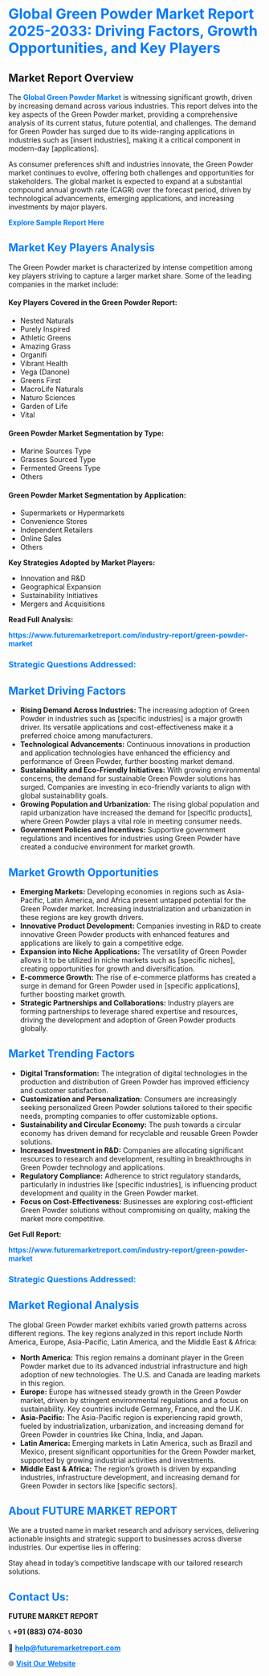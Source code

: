 <h1 style="color: #007BFF;">Global Green Powder Market Report 2025-2033: Driving Factors, Growth Opportunities, and Key Players</h1>

<section id="overview">
<h2>Market Report Overview</h2>
<p>The <a href="https://www.futuremarketreport.com/industry-report/green-powder-market" style="color: #007BFF; text-decoration: none;"><strong>Global Green Powder Market</strong></a> is witnessing significant growth, driven by increasing demand across various industries. This report delves into the key aspects of the Green Powder market, providing a comprehensive analysis of its current status, future potential, and challenges. The demand for Green Powder has surged due to its wide-ranging applications in industries such as [insert industries], making it a critical component in modern-day [applications].</p>
<p>As consumer preferences shift and industries innovate, the Green Powder market continues to evolve, offering both challenges and opportunities for stakeholders. The global market is expected to expand at a substantial compound annual growth rate (CAGR) over the forecast period, driven by technological advancements, emerging applications, and increasing investments by major players.</p>
</section>

<section id="overview">
<p><a href="https://www.futuremarketreport.com/request-sample/reportId=28846" style="color: #007BFF; text-decoration: none;"><strong>Explore Sample Report Here</strong></a></p>
</section>

<section id="key-players">
<h2 style="color: #007BFF;">Market Key Players Analysis</h2>
<p>The Green Powder market is characterized by intense competition among key players striving to capture a larger market share. Some of the leading companies in the market include:</p>
<h4>Key Players Covered in the Green Powder Report:</h4>
<ul><li>Nested Naturals</li><li>Purely Inspired</li><li>Athletic Greens</li><li>Amazing Grass</li><li>Organifi</li><li>Vibrant Health</li><li>Vega (Danone)</li><li>Greens First</li><li>MacroLife Naturals</li><li>Naturo Sciences</li><li>Garden of Life</li><li>Vital</li></ul>
<h4>Green Powder Market Segmentation by Type:</h4>
<ul><li>Marine Sources Type</li><li>Grasses Sourced Type</li><li>Fermented Greens Type</li><li>Others</li></ul>

<h4>Green Powder Market Segmentation by Application:</h4>
<ul><li>Supermarkets or Hypermarkets</li><li>Convenience Stores</li><li>Independent Retailers</li><li>Online Sales</li><li>Others</li></ul>
<p><strong>Key Strategies Adopted by Market Players:</strong></p>
<ul>
<li>Innovation and R&D</li>
<li>Geographical Expansion</li>
<li>Sustainability Initiatives</li>
<li>Mergers and Acquisitions</li>
</ul>
</section>

<section>
<p><strong>Read Full Analysis: </strong></p><a href="https://www.futuremarketreport.com/industry-report/green-powder-market" style="color: #007BFF; text-decoration: none;"><strong>https://www.futuremarketreport.com/industry-report/green-powder-market</strong></a>
<h3 style="color: #007BFF;">Strategic Questions Addressed:</h3>
</section>

<section id="driving-factors">
<h2 style="color: #007BFF;">Market Driving Factors</h2>
<ul>
<li><strong>Rising Demand Across Industries:</strong> The increasing adoption of Green Powder in industries such as [specific industries] is a major growth driver. Its versatile applications and cost-effectiveness make it a preferred choice among manufacturers.</li>
<li><strong>Technological Advancements:</strong> Continuous innovations in production and application technologies have enhanced the efficiency and performance of Green Powder, further boosting market demand.</li>
<li><strong>Sustainability and Eco-Friendly Initiatives:</strong> With growing environmental concerns, the demand for sustainable Green Powder solutions has surged. Companies are investing in eco-friendly variants to align with global sustainability goals.</li>
<li><strong>Growing Population and Urbanization:</strong> The rising global population and rapid urbanization have increased the demand for [specific products], where Green Powder plays a vital role in meeting consumer needs.</li>
<li><strong>Government Policies and Incentives:</strong> Supportive government regulations and incentives for industries using Green Powder have created a conducive environment for market growth.</li>
</ul>
</section>

<section id="growth-opportunities">
<h2 style="color: #007BFF;">Market Growth Opportunities</h2>
<ul>
<li><strong>Emerging Markets:</strong> Developing economies in regions such as Asia-Pacific, Latin America, and Africa present untapped potential for the Green Powder market. Increasing industrialization and urbanization in these regions are key growth drivers.</li>
<li><strong>Innovative Product Development:</strong> Companies investing in R&D to create innovative Green Powder products with enhanced features and applications are likely to gain a competitive edge.</li>
<li><strong>Expansion into Niche Applications:</strong> The versatility of Green Powder allows it to be utilized in niche markets such as [specific niches], creating opportunities for growth and diversification.</li>
<li><strong>E-commerce Growth:</strong> The rise of e-commerce platforms has created a surge in demand for Green Powder used in [specific applications], further boosting market growth.</li>
<li><strong>Strategic Partnerships and Collaborations:</strong> Industry players are forming partnerships to leverage shared expertise and resources, driving the development and adoption of Green Powder products globally.</li>
</ul>
</section>

<section id="trending-factors">
<h2 style="color: #007BFF;">Market Trending Factors</h2>
<ul>
<li><strong>Digital Transformation:</strong> The integration of digital technologies in the production and distribution of Green Powder has improved efficiency and customer satisfaction.</li>
<li><strong>Customization and Personalization:</strong> Consumers are increasingly seeking personalized Green Powder solutions tailored to their specific needs, prompting companies to offer customizable options.</li>
<li><strong>Sustainability and Circular Economy:</strong> The push towards a circular economy has driven demand for recyclable and reusable Green Powder solutions.</li>
<li><strong>Increased Investment in R&D:</strong> Companies are allocating significant resources to research and development, resulting in breakthroughs in Green Powder technology and applications.</li>
<li><strong>Regulatory Compliance:</strong> Adherence to strict regulatory standards, particularly in industries like [specific industries], is influencing product development and quality in the Green Powder market.</li>
<li><strong>Focus on Cost-Effectiveness:</strong> Businesses are exploring cost-efficient Green Powder solutions without compromising on quality, making the market more competitive.</li>
</ul>
</section>

<section>
<p><strong>Get Full Report: </strong></p><a href="https://www.futuremarketreport.com/industry-report/green-powder-market" style="color: #007BFF; text-decoration: none;"><strong>https://www.futuremarketreport.com/industry-report/green-powder-market</strong></a>
<h3 style="color: #007BFF;">Strategic Questions Addressed:</h3>
</section>


<section id="regional-analysis">
<h2 style="color: #007BFF;">Market Regional Analysis</h2>
<p>The global Green Powder market exhibits varied growth patterns across different regions. The key regions analyzed in this report include North America, Europe, Asia-Pacific, Latin America, and the Middle East & Africa:</p>
<ul>
<li><strong>North America:</strong> This region remains a dominant player in the Green Powder market due to its advanced industrial infrastructure and high adoption of new technologies. The U.S. and Canada are leading markets in this region.</li>
<li><strong>Europe:</strong> Europe has witnessed steady growth in the Green Powder market, driven by stringent environmental regulations and a focus on sustainability. Key countries include Germany, France, and the U.K.</li>
<li><strong>Asia-Pacific:</strong> The Asia-Pacific region is experiencing rapid growth, fueled by industrialization, urbanization, and increasing demand for Green Powder in countries like China, India, and Japan.</li>
<li><strong>Latin America:</strong> Emerging markets in Latin America, such as Brazil and Mexico, present significant opportunities for the Green Powder market, supported by growing industrial activities and investments.</li>
<li><strong>Middle East & Africa:</strong> The region’s growth is driven by expanding industries, infrastructure development, and increasing demand for Green Powder in sectors like [specific sectors].</li>
</ul>
</section>

<footer>
<h2 style="color: #007BFF;">About FUTURE MARKET REPORT</h2>
<p>We are a trusted name in market research and advisory services, delivering actionable insights and strategic support to businesses across diverse industries. Our expertise lies in offering:</p>

<p>Stay ahead in today’s competitive landscape with our tailored research solutions.</p>

<h2 style="color: #007BFF;">Contact Us:</h2>
<p><strong>FUTURE MARKET REPORT</strong></p>
<p>📞 <strong>+91 (883) 074-8030</strong></p>
<p>📧 <strong><a href="mailto:help@futuremarketreport.com" style="color: #007BFF;">help@futuremarketreport.com</a></strong></p>
<p>🌐 <strong><a href="https://www.futuremarketreport.com/" style="color: #007BFF;">Visit Our Website</a></strong></p>
</footer>